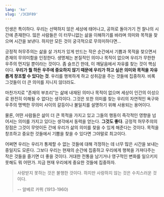 ```yaml
---
lang: 'ko'
slug: '/3CDF89'
---
```


인생은 특이하다. 우리는 선택하지 않은 세상에 태어나고, 공허로 돌아가기 전 찰나의 시간에 존재한다. 많은 사람들은 이 터무니없는 삶을 이해하기를 바라며 의미와 목적을 찾으며 시간을 보낸다. 하지만 모든 것이 궁극적으로 무의미하다면...

긍정적 허무주의는 삶을 살 가치가 있게 만드는 작은 순간에서 기쁨과 목적을 찾으면서 존재의 무의미함을 인정한다. 생명체는 본질적인 의미나 목적이 없으며 우리가 무한한 우주의 먼지일 뿐이라는 것이다. 좀 슬프긴 한데, 이 깨달음에서 자유를 찾는 것이 핵심이다. **우리가 뭘 하든 우주에 중요하지 않기 때문에 우리가 하고 싶은 의미와 목적을 자유롭게 창조할 수 있다는 것**. 우리를 행복하게 하고 성취감을 주는 것들에 집중하자. 비록 그것들이 더 큰 의미를 지니지 않더라도.

마찬가지로 "존재의 부조리"는 삶에 내재된 의미나 목적이 없으며 세상이 인간의 이성으로 완전히 이해될 수 없다는 생각이다. 그것은 또한 의미를 찾는 우리의 자연적인 욕구와 우주의 명백한 무의미 사이의 갈등이나 불일치를 설명하기 위해 사용되는 용어이다.

물론, 어떤 사람들은 삶이 더 큰 목적을 가지고 있고 그들의 행동이 즉각적인 영향을 넘어서는 의미를 가지고 있다는 생각에서 동력을 얻는다. **그것도 좋다**. 긍정적 허무주의의 장점은 그것이 무엇이든 간에 우리가 삶의 의미를 찾을 수 있게 해준다는 것이다. 목적을 창조하고 중요한 것들에서 기쁨을 찾을 수 있다면 그야말로 최고이다.

어쩌면 우리는 우리가 통제할 수 없는 것들에 대해 걱정하는 데 너무 많은 시간을 보내는 중일지도 모른다. 그보다 우리는 현재의 순간에 집중하고 우리에게 행복을 가져다주는 작은 것들을 즐기면 더 좋을 것이다. 거대한 전통을 남기거나 영구적인 변화를 일으키지 못해도 뭐 어떤가. 지금 현재 우리에게 중요한 것들에 집중하자.

> 사랑받지 못하는 것은 불행한 것이다. 하지만 사랑하지 않는 것은 수치스러운 것이다.
>
> -- 알베르 카뮈 (1913-1960)
